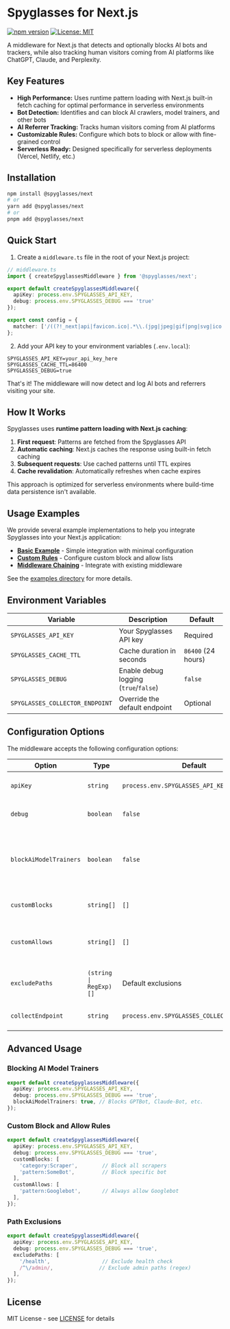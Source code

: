 # Spyglasses for Next.js

[![npm version](https://badge.fury.io/js/@spyglasses%2Fnext.svg)](https://www.npmjs.com/package/@spyglasses/next)
[![License: MIT](https://img.shields.io/badge/License-MIT-yellow.svg)](https://opensource.org/licenses/MIT)

A middleware for Next.js that detects and optionally blocks AI bots and trackers, while also tracking human visitors coming from AI platforms like ChatGPT, Claude, and Perplexity.

## Key Features

- **High Performance:** Uses runtime pattern loading with Next.js built-in fetch caching for optimal performance in serverless environments
- **Bot Detection:** Identifies and can block AI crawlers, model trainers, and other bots
- **AI Referrer Tracking:** Tracks human visitors coming from AI platforms
- **Customizable Rules:** Configure which bots to block or allow with fine-grained control
- **Serverless Ready:** Designed specifically for serverless deployments (Vercel, Netlify, etc.)

## Installation

```bash
npm install @spyglasses/next
# or
yarn add @spyglasses/next
# or
pnpm add @spyglasses/next
```

## Quick Start

1. Create a `middleware.ts` file in the root of your Next.js project:

```typescript
// middleware.ts
import { createSpyglassesMiddleware } from '@spyglasses/next';

export default createSpyglassesMiddleware({
  apiKey: process.env.SPYGLASSES_API_KEY,
  debug: process.env.SPYGLASSES_DEBUG === 'true'
});

export const config = {
  matcher: ['/((?!_next|api|favicon.ico|.*\\.(jpg|jpeg|gif|png|svg|ico|css|js)).*)'],
};
```

2. Add your API key to your environment variables (`.env.local`):

```
SPYGLASSES_API_KEY=your_api_key_here
SPYGLASSES_CACHE_TTL=86400
SPYGLASSES_DEBUG=true
```

That's it! The middleware will now detect and log AI bots and referrers visiting your site.

## How It Works

Spyglasses uses **runtime pattern loading with Next.js caching**:

1. **First request**: Patterns are fetched from the Spyglasses API
2. **Automatic caching**: Next.js caches the response using built-in fetch caching
3. **Subsequent requests**: Use cached patterns until TTL expires
4. **Cache revalidation**: Automatically refreshes when cache expires

This approach is optimized for serverless environments where build-time data persistence isn't available.

## Usage Examples

We provide several example implementations to help you integrate Spyglasses into your Next.js application:

- **[Basic Example](./examples/basic)** - Simple integration with minimal configuration
- **[Custom Rules](./examples/custom-rules)** - Configure custom block and allow lists
- **[Middleware Chaining](./examples/middleware-chaining)** - Integrate with existing middleware

See the [examples directory](./examples) for more details.

## Environment Variables

| Variable | Description | Default |
|----------|-------------|---------|
| `SPYGLASSES_API_KEY` | Your Spyglasses API key | Required |
| `SPYGLASSES_CACHE_TTL` | Cache duration in seconds | `86400` (24 hours) |
| `SPYGLASSES_DEBUG` | Enable debug logging (`true`/`false`) | `false` |
| `SPYGLASSES_COLLECTOR_ENDPOINT` | Override the default endpoint | Optional |

## Configuration Options

The middleware accepts the following configuration options:

| Option | Type | Default | Description |
|--------|------|---------|-------------|
| `apiKey` | `string` | `process.env.SPYGLASSES_API_KEY` | Your Spyglasses API key |
| `debug` | `boolean` | `false` | Enable debug logging |
| `blockAiModelTrainers` | `boolean` | `false` | Whether to block AI model trainers (GPTBot, Claude, etc.) |
| `customBlocks` | `string[]` | `[]` | Custom patterns to block |
| `customAllows` | `string[]` | `[]` | Custom patterns to allow (overrides blocks) |
| `excludePaths` | `(string \| RegExp)[]` | Default exclusions | Paths to exclude from monitoring |
| `collectEndpoint` | `string` | `process.env.SPYGLASSES_COLLECTOR_ENDPOINT` | Override the default endpoint |

## Advanced Usage

### Blocking AI Model Trainers

```typescript
export default createSpyglassesMiddleware({
  apiKey: process.env.SPYGLASSES_API_KEY,
  debug: process.env.SPYGLASSES_DEBUG === 'true',
  blockAiModelTrainers: true, // Blocks GPTBot, Claude-Bot, etc.
});
```

### Custom Block and Allow Rules

```typescript
export default createSpyglassesMiddleware({
  apiKey: process.env.SPYGLASSES_API_KEY,
  debug: process.env.SPYGLASSES_DEBUG === 'true',
  customBlocks: [
    'category:Scraper',        // Block all scrapers
    'pattern:SomeBot',         // Block specific bot
  ],
  customAllows: [
    'pattern:Googlebot',       // Always allow Googlebot
  ],
});
```

### Path Exclusions

```typescript
export default createSpyglassesMiddleware({
  apiKey: process.env.SPYGLASSES_API_KEY,
  debug: process.env.SPYGLASSES_DEBUG === 'true',
  excludePaths: [
    '/health',                 // Exclude health check
    /^\/admin/,               // Exclude admin paths (regex)
  ],
});
```

## License

MIT License - see [LICENSE](LICENSE) for details 